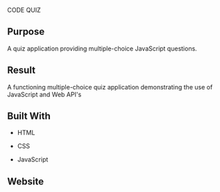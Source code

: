 CODE QUIZ



## Purpose

A quiz application providing multiple-choice JavaScript questions.




## Result

A functioning multiple-choice quiz application demonstrating the use of
JavaScript and Web API's




## Built With

*  HTML

*  CSS

*  JavaScript



## Website

